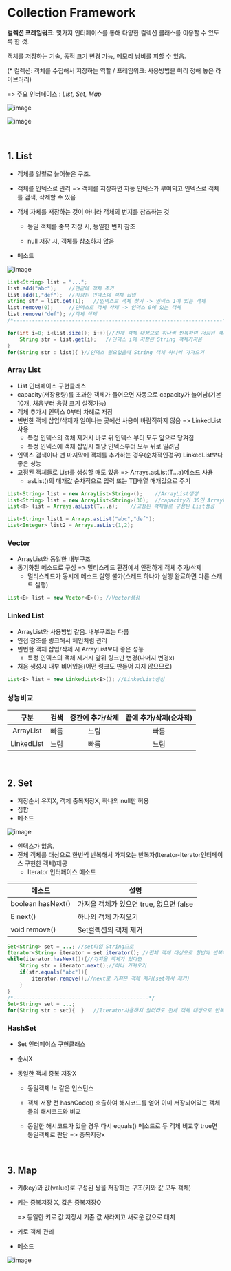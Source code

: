 # Collection Framework

**컬렉션 프레임워크**: 몇가지 인터페이스를 통해 다양한 컬렉션 클래스를 이용할 수 있도록 한 것.

객체를 저장하는 기술, 동적 크기 변경 가능, 메모리 낭비를 피할 수 있음.

(\* 컬렉션: 객체를 수집해서 저장하는 역할 / 프레임워크: 사용방법을 미리 정해 놓은 라이브러리)

=> 주요 인터페이스 : *List, Set, Map* 

![image](https://user-images.githubusercontent.com/103404127/176895395-cd026c84-5953-4a83-923a-f265e9bfe517.png)

![image](https://user-images.githubusercontent.com/103404127/176897736-f9a30eae-692c-4fea-b302-abcdafc61d24.png)

<br>

## 1. List

- 객체를 일렬로 늘어놓은 구조.

- 객체를 인덱스로 관리 => 객체를 저장하면 자동 인덱스가 부여되고 인덱스로 객체를 검색, 삭제할 수 있음

- 객체 자체를 저장하는 것이 아니라 객체의 번지를 참조하는 것

  - 동일 객체를 중복 저장 시, 동일한 번지 참조

  - null 저장 시, 객체를 참조하지 않음

- 메소드

![image](https://user-images.githubusercontent.com/103404127/176904427-44e4fe80-2bb1-46b6-b27d-15e68841a04f.png)

```java
List<String> list = "...";
list.add("abc");	//맨끝에 객체 추가
list.add(1,"def");	//지정된 인덱스에 객체 삽입
String str = list.get(1);	//인덱스로 객체 찾기 -> 인덱스 1에 있는 객체
list.remove(0);		//인덱스로 객체 삭제 -> 인덱스 0에 있는 객체
list.remove("def");	//객체 삭제
/*--------------------------------------------------------------------*/

for(int i=0; i<list.size(); i++){//전체 객체 대상으로 하나씩 반복하여 저장된 객체 얻기
    String str = list.get(i);	//인덱스 i에 저장된 String 객체가져옴 
}
for(String str : list){ }//인덱스 필요없을때 String 객체 하나씩 가져오기
```

### Array List

- List 인터페이스 구현클래스
- capacity(저장용량)를 초과한 객체가 들어오면 자동으로 capacity가 늘어남(기본 10개, 처음부터 용량 크기 설정가능)
- 객체 추가시 인덱스 0부터 차례로 저장
- 빈번한 객체 삽입/삭제가 일어나는 곳에선 사용이 바람직하지 않음 => LinkedList사용
  - 특정 인덱스의 객체 제거시 바로 뒤 인덱스 부터 모두 앞으로 당겨짐
  - 특정 인덱스에 객체 삽입시 해당 인덱스부터 모두 뒤로 밀려남
- 인덱스 검색이나 맨 마지막에 객체를 추가하는 경우(순차적인경우) LinkedList보다 좋은 성능
- 고정된 객체들로 List를 생성할 때도 있음 => Arrays.asList(T...a)메소드 사용
  - asList()의 매개값 순차적으로 입력 또는 T[]배열 매개값으로 주기

```java
List<String> list = new ArrayList<String>();	//ArrayList생성
List<String> list = new ArrayList<String>(30);	//capacity가 30인 ArrayList생성
List<T> list = Arrays.asList(T...a);	//고정된 객체들로 구성된 List생성

List<String> list1 = Arrays.asList("abc","def");
List<Integer> list2 = Arrays.asList(1,2);
```

### Vector

- ArrayList와 동일한 내부구조
- 동기화된 메소드로 구성 => 멀티스레드 환경에서 안전하게 객체 추가/삭제
  - 멀티스레드가 동시에 메소드 실행 불가(스레드 하나가 실행 완료하면 다른 스래드 실행)

```java
List<E> list = new Vector<E>();	//Vector생성
```

### Linked List

- ArrayList와 사용방법 같음. 내부구조는 다름
- 인접 참조를 링크해서 체인처럼 관리
- 빈번한 객체 삽입/삭제 시 ArrayList보다 좋은 성능
  - 특정 인덱스의 객체 제거시 앞뒤 링크만 변경(나머지 변경x)
- 처음 생성시 내부 비어있음(어떤 링크도 만들어 지지 않으므로)

```java
List<E> list = new LinkedList<E>();	//LinkedList생성
```

### 성능비교

|    구분    | 검색 | 중간에 추가/삭제 | 끝에 추가/삭제(순차적) |
| :--------: | :--: | :--------------: | :--------------------: |
| ArrayList  | 빠름 |       느림       |          빠름          |
| LinkedList | 느림 |       빠름       |          느림          |

<br>

## 2. Set

- 저장순서 유지X, 객체 중복저장X, 하나의 null만 허용
- 집합
- 메소드

![image](https://user-images.githubusercontent.com/103404127/176911758-ac127eb6-08c8-4e5c-b3e7-168566e9fb22.png)

- 인덱스가 없음. 
- 전체 객체를 대상으로 한번씩 반복해서 가져오는 반복자(Iterator-Iterator인터페이스 구현한 객체)제공
  - Iterator 인터페이스 메소드

| 메소드            | 설명                                    |
| ----------------- | --------------------------------------- |
| boolean hasNext() | 가져올 객체가 있으면 true, 없으면 false |
| E next()          | 하나의 객체 가져오기                    |
| void remove()     | Set컬렉션의 객체 제거                   |

```java
Set<String> set = ...; //set타입 String으로
Iterator<String> iterator = set.iterator();	//전체 객체 대상으로 한번씩 반복해서 가져오는 iterator선언
while(iterator.hasNext()){//가져올 객체가 있다면
    String str = iterator.next();//하나 가져오기
    if(str.equals("abc")){
        iterator.remove();//next로 가져온 객체 제거(set에서 제거)
    }
}
/*--------------------------------------------*/
Set<String> set = ...;
for(String str : set){  }	//Iterator사용하지 않더라도 전체 객체 대상으로 반복
```

### HashSet

- Set 인터페이스 구현클래스

- 순서X

- 동일한 객체 중복 저장X

  - 동일객체 != 같은 인스턴스

  - 객체 저장 전 hashCode() 호출하여 해시코드를 얻어 이미 저장되어있는 객체들의 해시코드와 비교

  - 동일한 해시코드가 있을 경우 다시 equals() 메소드로 두 객체 비교후 true면 동일객체로 판단 => 중복저장x

<br>

## 3. Map

- 키(key)와 값(value)로 구성된 쌍을 저장하는 구조(키와 값 모두 객체)

- 키는 중복저장 X, 값은 중복저장O

  => 동일한 키로 값 저장시 기존 값 사라지고 새로운 값으로 대치

- 키로 객체 관리

- 메소드

![image](https://user-images.githubusercontent.com/103404127/176922379-8918bdb2-1897-49c2-93c4-d5422338e851.png)



